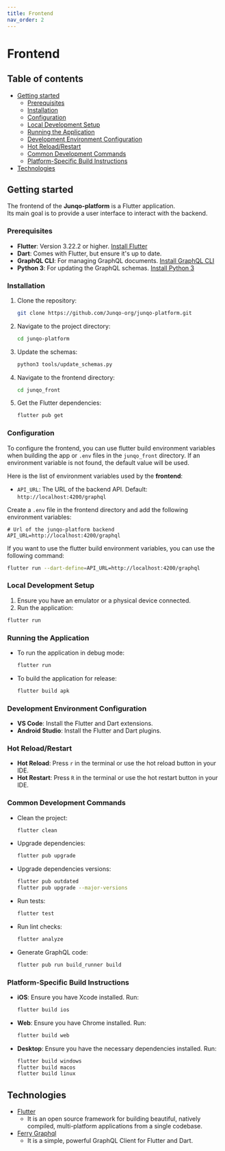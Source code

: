 ```yaml
---
title: Frontend
nav_order: 2
---
```


<!-- omit in toc -->
# Frontend

<!-- omit in toc -->
## Table of contents

- [Getting started](#getting-started)
  - [Prerequisites](#prerequisites)
  - [Installation](#installation)
  - [Configuration](#configuration)
  - [Local Development Setup](#local-development-setup)
  - [Running the Application](#running-the-application)
  - [Development Environment Configuration](#development-environment-configuration)
  - [Hot Reload/Restart](#hot-reloadrestart)
  - [Common Development Commands](#common-development-commands)
  - [Platform-Specific Build Instructions](#platform-specific-build-instructions)
- [Technologies](#technologies)

## Getting started

The frontend of the **Junqo-platform** is a Flutter application.  
Its main goal is to provide a user interface to interact with the backend.

### Prerequisites

- **Flutter**: Version 3.22.2 or higher. [Install Flutter](https://docs.flutter.dev/get-started/install)
- **Dart**: Comes with Flutter, but ensure it's up to date.
- **GraphQL CLI**: For managing GraphQL documents. [Install GraphQL CLI](https://www.npmjs.com/package/graphql-cli)
- **Python 3**: For updating the GraphQL schemas. [Install Python 3](https://www.python.org/downloads/)

### Installation

1. Clone the repository:

    ```sh
    git clone https://github.com/Junqo-org/junqo-platform.git
    ```

2. Navigate to the project directory:

    ```sh
    cd junqo-platform
    ```

3. Update the schemas:

    ```sh
    python3 tools/update_schemas.py
    ```

4. Navigate to the frontend directory:

    ```sh
    cd junqo_front
    ```

5. Get the Flutter dependencies:

    ```sh
    flutter pub get
    ```

### Configuration

To configure the frontend, you can use flutter build environment variables when building the app or `.env` files in the `junqo_front` directory.
If an environment variable is not found, the default value will be used.

Here is the list of environment variables used by the **frontend**:

- `API_URL`: The URL of the backend API. Default: `http://localhost:4200/graphql`

Create a `.env` file in the frontend directory and add the following environment variables:

```env
# Url of the junqo-platform backend
API_URL=http://localhost:4200/graphql
```

If you want to use the flutter build environment variables, you can use the following command:

```sh
flutter run --dart-define=API_URL=http://localhost:4200/graphql
```

### Local Development Setup

1. Ensure you have an emulator or a physical device connected.
2. Run the application:

  ```sh
  flutter run
  ```

### Running the Application

- To run the application in debug mode:

  ```sh
  flutter run
  ```

- To build the application for release:

  ```sh
  flutter build apk
  ```

### Development Environment Configuration

- **VS Code**: Install the Flutter and Dart extensions.
- **Android Studio**: Install the Flutter and Dart plugins.

### Hot Reload/Restart

- **Hot Reload**: Press `r` in the terminal or use the hot reload button in your IDE.
- **Hot Restart**: Press `R` in the terminal or use the hot restart button in your IDE.

### Common Development Commands

- Clean the project:

  ```sh
  flutter clean
  ```

- Upgrade dependencies:

  ```sh
  flutter pub upgrade
  ```

- Upgrade dependencies versions:

  ```sh
  flutter pub outdated
  flutter pub upgrade --major-versions
  ```

- Run tests:

  ```sh
  flutter test
  ```

- Run lint checks:

  ```sh
  flutter analyze
  ```

- Generate GraphQL code:

  ```sh
  flutter pub run build_runner build
  ```

### Platform-Specific Build Instructions

- **iOS**: Ensure you have Xcode installed. Run:

  ```sh
  flutter build ios
  ```

- **Web**: Ensure you have Chrome installed. Run:

  ```sh
  flutter build web
  ```

- **Desktop**: Ensure you have the necessary dependencies installed. Run:

  ```sh
  flutter build windows
  flutter build macos
  flutter build linux
  ```

## Technologies

- [Flutter](https://flutter.dev/)
  - It is an open source framework for building beautiful, natively compiled, multi-platform applications from a single codebase.
- [Ferry Graphql](https://ferrygraphql.com/)
  - It is a simple, powerful GraphQL Client for Flutter and Dart.
